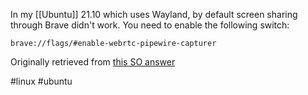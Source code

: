 In my [[Ubuntu]] 21.10 which uses Wayland, by default screen sharing through Brave didn't work. You need to enable the following switch: 

`brave://flags/#enable-webrtc-pipewire-capturer`

Originally retrieved from [this SO answer](https://superuser.com/questions/1221333/screensharing-under-wayland)

#linux #ubuntu 